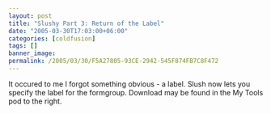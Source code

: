 ```yaml
---
layout: post
title: "Slushy Part 3: Return of the Label"
date: "2005-03-30T17:03:00+06:00"
categories: [coldfusion]
tags: []
banner_image: 
permalink: /2005/03/30/F5A27805-93CE-2942-545F874FB7C8F472
---
```


It occured to me I forgot something obvious - a label. Slush now lets you specify the label for the formgroup. Download may be found in the My Tools pod to the right.